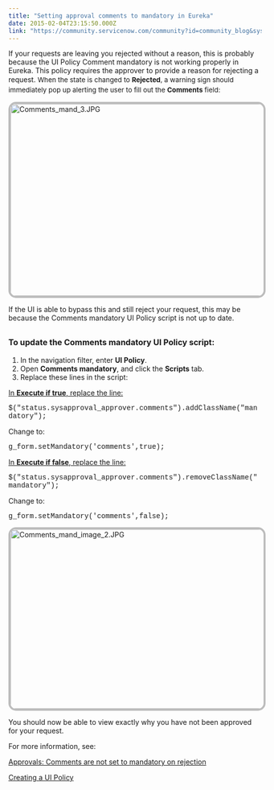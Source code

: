 ```yaml
---
title: "Setting approval comments to mandatory in Eureka"
date: 2015-02-04T23:15:50.000Z
link: "https://community.servicenow.com/community?id=community_blog&sys_id=edace225dbd0dbc01dcaf3231f96194e"
---
```

<p>If your requests are leaving you rejected without a reason, this is probably because the UI Policy Comment mandatory is not working properly in Eureka. This policy requires the approver to provide a reason for rejecting a request. <span style="font-size: 10pt; line-height: 1.5em;">When the state is changed to </span><span style="font-size: 10pt; line-height: 1.5em;"><strong>Rejected</strong></span><span style="font-size: 10pt; line-height: 1.5em;">, a warning sign should immediately pop up alerting the user to fill out the </span><span style="font-size: 10pt; line-height: 1.5em;"><strong>Comments</strong></span><span style="font-size: 10pt; line-height: 1.5em;"> field:</span></p><p></p><p></p><p><img   alt="Comments_mand_3.JPG" class="jive-image image-2" src="b21f604adb949304b322f4621f9619da.iix" style="height: 382px; width: 620px; border: 4px solid #bdbdbd; border-top-left-radius: 15px; border-top-right-radius: 15px; border-bottom-right-radius: 15px; border-bottom-left-radius: 15px; display: block; margin-left: auto; margin-right: auto;"/></p><p></p><p></p><p>If the UI is able to bypass this and still reject your request, this may be because the Comments mandatory UI Policy script is not up to date.</p><p></p><h2><span style="font-size: 12pt;">To update the Comments mandatory UI Policy script:</span></h2><p></p><ol><li>In the navigation filter, enter <strong>UI Policy</strong>.</li><li>Open <strong>Comments mandatory</strong>, and click the <strong>Scripts</strong> tab.</li><li>Replace these lines in the script:</li></ol><p></p><p><span style="text-decoration: underline;">In <strong>Execute if true</strong>, replace the line:</span></p><p></p><p><span style="font-family: courier new,courier;">$("status.sysapproval_approver.comments").addClassName("mandatory");</span></p><p></p><p>Change to:</p><p></p><p><span style="font-family: courier new,courier;">g_form.setMandatory('comments',true);</span></p><p></p><p></p><p></p><p><span style="text-decoration: underline;">In <strong>Execute if false</strong>, replace the line:</span></p><p></p><p><span style="font-family: courier new,courier;">$("status.sysapproval_approver.comments").removeClassName("mandatory");</span></p><p></p><p>Change to:</p><p></p><p><span style="font-family: courier new,courier;">g_form.setMandatory('comments',false);</span></p><p></p><p><img   alt="Comments_mand_image_2.JPG" class="jive-image image-3" src="fb905c4edb5417041dcaf3231f9619bf.iix" style="height: 357px; width: 620px; border: 4px solid #bdbdbd; border-top-left-radius: 15px; border-top-right-radius: 15px; border-bottom-right-radius: 15px; border-bottom-left-radius: 15px; display: block; margin-left: auto; margin-right: auto;"/></p><p></p><p>You should now be able to view exactly why you have not been approved for your request.</p><p></p><p>For more information, see:</p><p><a title="i.service-now.com/kb_view.do?sysparm_article=KB0547077" href="https://hi.service-now.com/kb_view.do?sysparm_article=KB0547077">Approvals: Comments are not set to mandatory on rejection</a></p><p><a title="ki.servicenow.com/index.php?title=Creating_a_UI_Policy" href="http://wiki.servicenow.com/index.php?title=Creating_a_UI_Policy">Creating a UI Policy</a></p>